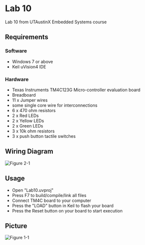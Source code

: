 # Lab 10

Lab 10 from UTAustinX Embedded Systems course

## Requirements

### Software
* Windows 7 or above
* Keil uVision4 IDE

### Hardware
* Texas Instruments TM4C123G Micro-controller evaluation board
* Breadboard
* 11 x Jumper wires
* some single core wire for interconnections
* 6 x 470 ohm resistors
* 2 x Red LEDs
* 2 x Yellow LEDs
* 2 x Green LEDs
* 3 x 10k ohm resistors
* 3 x push button tactile switches

## Wiring Diagram

![Figure 2-1](https://i.imgur.com/M9L171a.png "Figure 2-1")

## Usage

* Open "Lab10.uvproj"
* Press F7 to build/compile/link all files
* Connect TM4C board to your computer
* Press the "LOAD" button in Keil to flash your board
* Press the Reset button on your board to start execution

## Picture


![Figure 1-1](https://i.imgur.com/IDa8j0r.jpg "Figure 1-1")